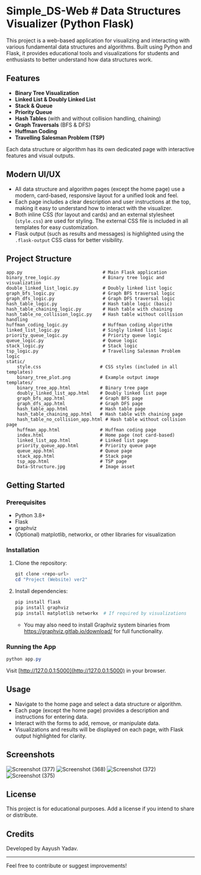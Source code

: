 # Simple_DS-Web # Data Structures Visualizer (Python Flask)

This project is a web-based application for visualizing and interacting with various fundamental data structures and algorithms. Built using Python and Flask, it provides educational tools and visualizations for students and enthusiasts to better understand how data structures work.

## Features

- **Binary Tree Visualization**
- **Linked List & Doubly Linked List**
- **Stack & Queue**
- **Priority Queue**
- **Hash Tables** (with and without collision handling, chaining)
- **Graph Traversals** (BFS & DFS)
- **Huffman Coding**
- **Travelling Salesman Problem (TSP)**

Each data structure or algorithm has its own dedicated page with interactive features and visual outputs.

## Modern UI/UX

- All data structure and algorithm pages (except the home page) use a modern, card-based, responsive layout for a unified look and feel.
- Each page includes a clear description and user instructions at the top, making it easy to understand how to interact with the visualizer.
- Both inline CSS (for layout and cards) and an external stylesheet (`style.css`) are used for styling. The external CSS file is included in all templates for easy customization.
- Flask output (such as results and messages) is highlighted using the `.flask-output` CSS class for better visibility.

## Project Structure

```
app.py                              # Main Flask application
binary_tree_logic.py                # Binary tree logic and visualization
double_linked_list_logic.py         # Doubly linked list logic
graph_bfs_logic.py                  # Graph BFS traversal logic
graph_dfs_logic.py                  # Graph DFS traversal logic
hash_table_logic.py                 # Hash table logic (basic)
hash_table_chaining_logic.py        # Hash table with chaining
hash_table_no_collision_logic.py    # Hash table without collision handling
huffman_coding_logic.py             # Huffman coding algorithm
linked_list_logic.py                # Singly linked list logic
priority_queue_logic.py             # Priority queue logic
queue_logic.py                      # Queue logic
stack_logic.py                      # Stack logic
tsp_logic.py                        # Travelling Salesman Problem logic
static/
    style.css                      # CSS styles (included in all templates)
    binary_tree_plot.png           # Example output image
templates/
    binary_tree_app.html           # Binary tree page
    doubly_linked_list_app.html    # Doubly linked list page
    graph_bfs_app.html             # Graph BFS page
    graph_dfs_app.html             # Graph DFS page
    hash_table_app.html            # Hash table page
    hash_table_chaining_app.html   # Hash table with chaining page
    hash_table_no_collision_app.html # Hash table without collision page
    huffman_app.html               # Huffman coding page
    index.html                     # Home page (not card-based)
    linked_list_app.html           # Linked list page
    priority_queue_app.html        # Priority queue page
    queue_app.html                 # Queue page
    stack_app.html                 # Stack page
    tsp_app.html                   # TSP page
    Data-Structure.jpg             # Image asset
```

## Getting Started

### Prerequisites
- Python 3.8+
- Flask
- graphviz
- (Optional) matplotlib, networkx, or other libraries for visualization

### Installation
1. Clone the repository:
   ```powershell
   git clone <repo-url>
   cd "Project (Website) ver2"
   ```
2. Install dependencies:
   ```powershell
   pip install flask
   pip install graphviz
   pip install matplotlib networkx  # If required by visualizations
   ```
   - You may also need to install Graphviz system binaries from https://graphviz.gitlab.io/download/ for full functionality.

### Running the App
```powershell
python app.py
```
Visit [http://127.0.0.1:5000](http://127.0.0.1:5000) in your browser.

## Usage
- Navigate to the home page and select a data structure or algorithm.
- Each page (except the home page) provides a description and instructions for entering data.
- Interact with the forms to add, remove, or manipulate data.
- Visualizations and results will be displayed on each page, with Flask output highlighted for clarity.

## Screenshots
![Screenshot (377)](https://github.com/user-attachments/assets/96bdaccc-01dc-4f49-a914-285b9a88668e)
![Screenshot (368)](https://github.com/user-attachments/assets/e112a763-bb3f-4dcf-bb3b-562b001c24de)
![Screenshot (372)](https://github.com/user-attachments/assets/07933116-908e-4994-83e9-f43c278c547d)
![Screenshot (375)](https://github.com/user-attachments/assets/ec631e70-cd63-4f26-a169-6afe564ad697)

## License
This project is for educational purposes. Add a license if you intend to share or distribute.

## Credits
Developed by Aayush Yadav.

---
Feel free to contribute or suggest improvements!
